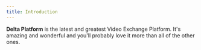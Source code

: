 ```yaml
---
title: Introduction
---
```


**Delta Platform** is the latest and greatest Video Exchange Platform. It's
amazing and wonderful and you'll probably love it more than all of the
other ones.
